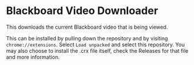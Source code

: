 # Blackboard Video Downloader

This downloads the current Blackboard video that is being viewed. 

This can be installed by pulling down the repository and by visiting `chrome://extensions`. Select `Load unpacked` and select this repository.
You may also choose to install the .crx file itself, check the Releases for that file and more information.
